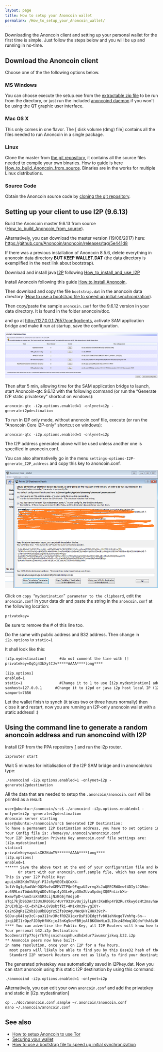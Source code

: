 ```yaml
---
layout: page
title: How to setup your Anoncoin wallet
permalink: /How_to_setup_your_Anoncoin_wallet/
---
```


Downloading the Anoncoin client and setting up your personal wallet for the first time is simple. Just follow the steps below and you will be up and running in no-time.

Download the Anoncoin client
----------------------------

Choose one of the the following options below.

### MS Windows

You can choose execute the setup.exe from the [extractable zip file](https://anoncoin.net/downloads/0.9.6.11/) to be run from the directory, or just run the included [anoncoind daemon](https://anoncoin.net/downloads/0.9.6.11/) if you won't be using the QT graphic user interface.

### Mac OS X

This only comes in one flavor. The \[ disk volume (dmg) file\] contains all the files needed to run Anoncoin in a single package.

### Linux

Clone the master from [the git repository](https://github.com/Anoncoin/anoncoin), it contains all the source files needed to compile your own binaries. How to guide is here [How_to_build_Anoncoin_from_source](/How_to_build_Anoncoin_from_source). Binaries are in the works for multiple Linux distributions.

### Source Code

Obtain the Anoncoin source code by [cloning the git repository](https://github.com/Anoncoin/anoncoin).

Setting up your client to use I2P (9.6.13)
------------------------------------------

Build the Anoncoin master 9.6.13 from source ([How_to_build_Anoncoin_from_source](/How_to_build_Anoncoin_from_source)).

Alternatively, you can download the master version (19/06/2017) here: <https://github.com/Anoncoin/anoncoin/releases/tag/5e441d8>

If there was a previous installation of Anoncoin 8.5.6, delete everything in anoncoin data directory **BUT KEEP WALLET.DAT** (the data directory is exemplified in the next link about bootstrap).

Download and install java [I2P](/I2P) following [How_to_install_and_use_I2P](/How_to_install_and_use_I2P)

Install Anoncoin following this guide [How to install Anoncoin](/How_to_install_Anoncoin).

Then download and copy the file `bootstrap.dat` in the anoncoin data directory ([How to use a bootstrap file to speed up initial synchronization](/How_to_use_a_bootstrap_file_to_speed_up_initial_synchronization)).

Then copy/paste the sample `anoncoin.conf` for the 9.6.12 version in your data directory. It is found in the folder anoncoin/doc.

and go at <http://127.0.0.1:7657/configclients>, activate SAM application bridge and make it run at startup, save the configuration.

![Image](/img/Configi2p.PNG)

Then after 5 min, allowing time for the SAM application bridge to launch, start Anoncoin-qtc 9.6.12 with the following command (or run the “Generate I2P static privatekey” shortcut on windows):

```
anoncoin-qtc -i2p.options.enabled=1 -onlynet=i2p -generatei2pdestination
```  

To run in I2P only mode, without anoncoin.conf file, execute (or run the “Anoncoin Core I2P-only” shortcut on windows):

``` 
anoncoin-qtc -i2p.options.enabled=1 -onlynet=i2p
``` 

The I2P address generated above will be used unless another one is specified in anoncoin.conf.

You can also alternativelly go in the menu `settings-options-I2P-generate_I2P_address` and copy this key to anoncoin.conf.

![Image](/img/I2pdetail.png)

Click on `copy `“`mydestination`”` parameter to the clipboard`, edit the `anoncoin.conf` in your data dir and paste the string in the `anoncoin.conf` at the following location:

`privatekey=`

Be sure to remove the \# of this line too.

Do the same with public address and B32 address. Then change in `i2p.options` to `static=1`

It shall look like this:

``` 
[i2p.mydestination]      #do not comment the line with []
privatekey=OqCg43bXytCJv*****AAAA****long****
 
[i2p.options]
enabled=1
static=1                 #Change it to 1 to use [i2p.mydestination] addresses after they are generated and copied above 
samhost=127.0.0.1      #Change it to i2pd or java i2p host local IP (127.0.0.1 or 192.168.1.5 for instance) 
samport=7656
``` 

Let the wallet finish to synch (it takes two or three hours normally) then close it and restart, now you are running an I2P-only anoncoin wallet with a static address! :)

Using the command line to generate a random anoncoin address and run anoncoind with I2P
---------------------------------------------------------------------------------------

Install I2P from the PPA repository [1](https://geti2p.net/en/download/debian#ubuntu) and run the i2p router.

``` 
i2prouter start
``` 

Wait 5 minutes for initialisation of the I2P SAM bridge and in anoncoin/src type:

``` 
./anoncoind -i2p.options.enabled=1 -onlynet=i2p -generatei2pdestination
``` 

All the data that are needed to setup the `.anoncoin/anoncoin.conf` will be printed as a result:

``` 
user@ubuntu:~/anoncoin/src$ ./anoncoind -i2p.options.enabled=1 -onlynet=i2p -generatei2pdestination
Anoncoin server starting
user@ubuntu:~/anoncoin/src$ Generated I2P Destination: 
To have a permanent I2P Destination address, you have to set options in anoncoin.conf:
Your Config file is: /home/yo/.anoncoin/anoncoin.conf
Your I2P Destination Private Key anoncoin.conf file settings are:
[i2p.mydestination]
static=1
privatekey=apuLsXH2KdmTV******AAAA****long****
[i2p.options]
enabled=1
****** Save the above text at the end of your configuration file and keep it secret.
      Or start with our anoncoin.conf.sample file, which has even more settings.
This is your I2P Public Key:
apuLsXH2KdmTVUgY-PIJcRyVEOExQCmX4-1olVrOg1g5adVW~DQX9wfwXEMVZTPQn9FqyaU2vrvgXsJuQEECRWGewf4DIylJG9dn-ac6N9LniTbWmbSNyWDOv54qc4yO3LeHyp3Gm2UvaSpdmjXQ0PnLirWXo-HxmvTpD~UunIraX4SRZcijNzBG6jYAdjp8-sTq17kjb9S3Ar33UmJR0G9ir4UrY93zKvUojiylLpNrJKeBkp4YB2RurXkwy6zHt2mavhae7~sKa0YfXcn-ZnUIVbIp~KC~dxhEO~L6VBsbtfki-4M1xRn39~ygI0Y-Ca2nSDgRsEZ9bi8uUbBQgYzSZfsDzAgUNWcQHYZHHX39cP-S8Du~yU4Ioy3cC~pa31Inv3RcfR9ZX1qxrBsPiDEdgtfvbO1ahNxgeTVnhYg-6n--jxqLDEI1rOpzFJD0yHfNKcjeJ5nKq5cwFBRjeAlBKGNmHioILIOcz48Woq1OQdnfthA6zDGEfnwmN~eYAAAA
**** You can advertise the Public Key, all I2P Routers will know how to locate it.
Your personal b32.i2p Destination:
5oo3enrz7fp77ojrfk7hjsniohsxqmhuxdhdx6ur7iwumsrjzkwq.b32.i2p
** Anoncoin peers now have built-in name resolution, once your on I2P for a few hours,
  most peers will likely be able to find you by this Base32 hash of the Public Key.
  Standard I2P network Routers are not as likely to find your destination with it.
``` 

The generated privatekey was automatically saved in I2Pkey.dat. Now you can start anoncoin using this static I2P destination by using this command:

``` 
./anoncoind -i2p.options.enabled=1 -onlynet=i2p
``` 

Alternatively, you can edit your own `anoncoin.conf` and add the privatekey and static in \[i2p.mydestination\]

``` 
cp ../doc/anoncoin.conf.sample ~/.anoncoin/anoncoin.conf
nano ~/.anoncoin/anoncoin.conf
``` 

See also
--------

-   [How to setup Anoncoin to use Tor](/How_to_setup_Anoncoin_to_use_Tor)
-   [Securing your wallet](/Securing_your_wallet)
-   [How to use a bootstrap file to speed up initial synchronization](/How_to_use_a_bootstrap_file_to_speed_up_initial_synchronization)
